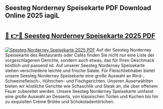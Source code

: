 ## Seesteg Norderney Speisekarte PDF Download Online 2025 iagiL

# <h2><a href="http://gc5hid.nevu.top/?p=Seesteg+Norderney+Speisekarte">🔗 👉🔴 Seesteg Norderney Speisekarte 2025 PDF</a></h2>

[![Seesteg Norderney Speisekarte 2025 PDF](https://i.imgur.com/dBaPXMq.png)](http://gc5hid.nevu.top/?p=Seesteg+Norderney+Speisekarte)
Auf der Seesteg Norderney Speisekarte des Restaurants oder Cafés finden Sie nicht nur eine Liste der vorgeschlagenen Gerichte, sondern auch etwas, das für Ihren Geschmack köstlich und passend ist. Auf unserer Seesteg Norderney Speisekarte stehen verschiedene leichte und frische Salate. Für Fleischliebhaber bietet unsere Seesteg Norderney Speisekarte eine große Auswahl an Rind-, Schweinefleisch-, Hühnchen- und Fischgerichten. Unseren Auserwählten bieten wir köstliche Gerichte wie Schaschlik und Steak an, die über offenem Feuer zubereitet werden. Unsere Seesteg Norderney Speisekarte umfasst eine große Auswahl an Desserts, von klassischen Torten und Kuchen bis hin zu exquisiten Crème Brûlée und Schokoladentörtchen.
